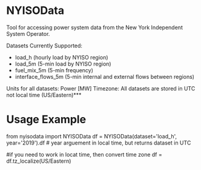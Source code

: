 # NYISOData
Tool for accessing power system data from the New York Independent System Operator.

Datasets Currently Supported:
- load_h  (hourly load by NYISO region)
- load_5m (5-min load by NYISO region)
- fuel_mix_5m (5-min frequency)
- interface_flows_5m (5-min internal and external flows between regions)

Units for all datasets: Power [MW]
Timezone: All datasets are stored in UTC not local time (US/Eastern)***

# Usage Example
from nyisodata import NYISOData
df = NYISOData(dataset='load_h', year='2019').df # year arguement in local time, but returns dataset in UTC 

#if you need to work in locat time, then convert time zone
df = df.tz_localize(US/Eastern) 
